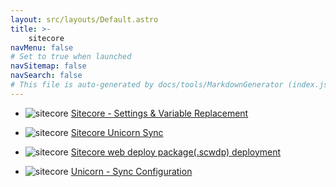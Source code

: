 ```yaml
---
layout: src/layouts/Default.astro
title: >-
    sitecore
navMenu: false
# Set to true when launched
navSitemap: false
navSearch: false
# This file is auto-generated by docs/tools/MarkdownGenerator (index.js)
---
```


<ul>

<li>

![sitecore](https://i.octopus.com/library/step-templates/sitecore.png) [Sitecore - Settings & Variable Replacement](/integrations/sitecore/sitecore-settings-%26-variable-replacement)

</li>
        
<li>

![sitecore](https://i.octopus.com/library/step-templates/sitecore.png) [Sitecore Unicorn Sync](/integrations/sitecore/sitecore-unicorn-sync)

</li>
        
<li>

![sitecore](https://i.octopus.com/library/step-templates/sitecore.png) [Sitecore web deploy package(.scwdp) deployment](/integrations/sitecore/sitecore-web-deploy-package.scwdp-deployment)

</li>
        
<li>

![sitecore](https://i.octopus.com/library/step-templates/sitecore.png) [Unicorn - Sync Configuration](/integrations/sitecore/unicorn-sync-configuration)

</li>
        
</ul>
